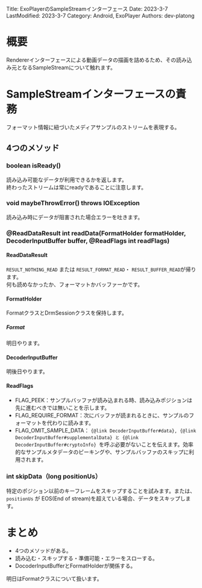 Title: ExoPlayerのSampleStreamインターフェース
Date: 2023-3-7
LastModified: 2023-3-7
Category: Android, ExoPlayer
Authors: dev-platong

# 概要

Rendererインターフェースによる動画データの描画を詰めるため、その読み込み元となるSampleStreamについて触れます。

# SampleStreamインターフェースの責務

フォーマット情報に紐づいたメディアサンプルのストリームを表現する。

## 4つのメソッド

### boolean isReady()

読み込み可能なデータが利用できるかを返します。  
終わったストリームは常にreadyであることに注意します。

### void maybeThrowError() throws IOException

読み込み時にデータが阻害された場合エラーを吐きます。

### @ReadDataResult int readData(FormatHolder formatHolder, DecoderInputBuffer buffer, @ReadFlags int readFlags)

#### ReadDataResult

`RESULT_NOTHING_READ` または `RESULT_FORMAT_READ`・ `RESULT_BUFFER_READ`が帰ります。  
何も読めなかったか、フォーマットかバッファーかです。

#### FormatHolder

FormatクラスとDrmSessionクラスを保持します。

##### Format

明日やります。

#### DecoderInputBuffer

明後日やります。

#### ReadFlags

- FLAG_PEEK：サンプルバッファが読み込まれる時、読み込みポジションは先に進むべきでは無いことを示します。
- FLAG_REQUIRE_FORMAT：次にバッファが読まれるときに、サンプルのフォーマットを代わりに読みます。
- FLAG_OMIT_SAMPLE_DATA： `{@link DecoderInputBuffer#data}, {@link DecoderInputBuffer#supplementalData} と {@link DecoderInputBuffer#cryptoInfo} `を呼ぶ必要がないことを伝えます。効率的なサンプルメタデータのピーキングや、サンプルバッファのスキップに利用されます。

### int skipData（long positionUs）

特定のポジション以前のキーフレームをスキップすることを試みます。または、`positionUs` が EOS(End of stream)を超えている場合、データをスキップします。

# まとめ

- 4つのメソッドがある。
- 読み込む・スキップする・準備可能・エラーをスローする。
- DocoderInputBufferとFormatHolderが関係する。

明日はFormatクラスについて扱います。